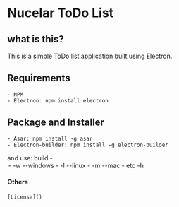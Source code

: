 # Nucelar ToDo List

## what is this?

This is a simple ToDo list application built using Electron.

## Requirements

    - NPM
    - Electron: npm install electron

## Package and Installer
    - Asar: npm install -g asar
    - Electron-builder: npm install -g electron-builder
and use: build -<option>
    - -w --windows
    - -l --linux
    - -m --mac
    - etc -h


#### Others
    [License]()

